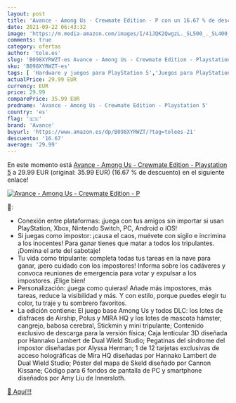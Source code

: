 ```yaml
---
layout: post
title: 'Avance - Among Us - Crewmate Edition - P con un 16.67 % de descuento'
date: 2021-09-22 06:43:32
image: 'https://m.media-amazon.com/images/I/41JQK2QwgzL._SL500_._SL400_.jpg'
comments: true
category: ofertas
author: 'tole.es'
slug: 'B098XYRWZT-es Avance - Among Us - Crewmate Edition - Playstation 5'
sku: 'B098XYRWZT-es'
tags: [ 'Hardware y juegos para PlayStation 5','Juegos para PlayStation 5','Videojuegos','avance','playstation', ]
actualPrice: 29.99 EUR
currency: EUR
price: 29.99
comparePrice: 35.99 EUR
prodname: 'Avance - Among Us - Crewmate Edition - Playstation 5'
country: 'es'
flag: '🇪🇸'
brand: 'Avance'
buyurl: 'https://www.amazon.es/dp/B098XYRWZT/?tag=tolees-21'
descuento: '16.67'
average: '29.99'
---
```


En este momento está [Avance - Among Us - Crewmate Edition - Playstation 5](https://www.amazon.es/dp/B098XYRWZT/?tag=tolees-21) a 29.99 EUR (original: 35.99 EUR) (16.67 %  de descuento) en el siguiente enlace!

[![Avance - Among Us - Crewmate Edition - P](https://m.media-amazon.com/images/I/41JQK2QwgzL._SL500_._SL400_.jpg)](https://www.amazon.es/dp/B098XYRWZT/?tag=tolees-21)

🔎:

- Conexión entre plataformas: ¡juega con tus amigos sin importar si usan PlayStation, Xbox, Nintendo Switch, PC, Android o iOS!
- Si juegas como impostor: ¡causa el caos, muévete con sigilo e incrimina a los inocentes! Para ganar tienes que matar a todos los tripulantes. ¡Domina el arte del sabotaje!
- Tu vida como tripulante: completa todas tus tareas en la nave para ganar, ¡pero cuidado con los impostores! Informa sobre los cadáveres y convoca reuniones de emergencia para votar y expulsar a los impostores. ¡Elige bien!
- Personalización: ¡juega como quieras! Añade más impostores, más tareas, reduce la visibilidad y más. Y con estilo, porque puedes elegir tu color, tu traje y tu sombrero favoritos.
- La edición contiene: El juego base Among Us y todos DLC: los lotes de disfraces de Airship, Polus y MIRA HQ y los lotes de mascota hámster, cangrejo, babosa cerebral, Stickmin y mini tripulante; Contenido exclusivo de descarga para la versión física; Caja lenticular 3D diseñada por Hannako Lambert de Dual Wield Studio; Pegatinas del síndrome del impostor diseñadas por Alyssa Herman; 1 de 12 tarjetas exclusivas de acceso holográficas de Mira HQ diseñadas por Hannako Lambert de Dual Wield Studio; Póster del mapa de Skeld diseñado por Cannon Kissane; Código para 6 fondos de pantalla de PC y smartphone diseñados por Amy Liu de Innersloth.

[🛒 Aquí!!!](https://www.amazon.es/dp/B098XYRWZT/?tag=tolees-21)
